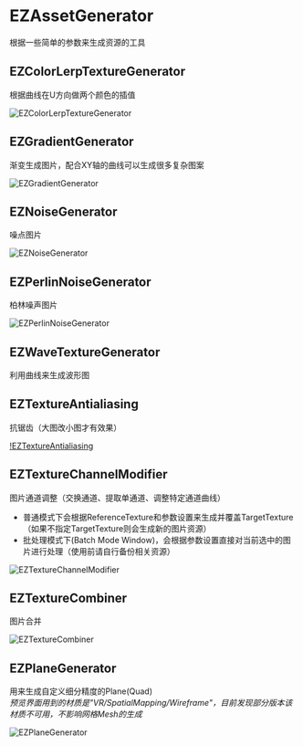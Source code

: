 # EZAssetGenerator

根据一些简单的参数来生成资源的工具

## EZColorLerpTextureGenerator

根据曲线在U方向做两个颜色的插值

![EZColorLerpTextureGenerator](.SamplePicture/EZColorLerpTextureGenerator.png)

## EZGradientGenerator

渐变生成图片，配合XY轴的曲线可以生成很多复杂图案

![EZGradientGenerator](.SamplePicture/EZGradientGenerator.png)

## EZNoiseGenerator

噪点图片

![EZNoiseGenerator](.SamplePicture/EZNoiseGenerator.png)

## EZPerlinNoiseGenerator

柏林噪声图片

![EZPerlinNoiseGenerator](.SamplePicture/EZPerlinNoiseGenerator.png)

## EZWaveTextureGenerator

利用曲线来生成波形图

## EZTextureAntialiasing

抗锯齿（大图改小图才有效果）

[!EZTextureAntialiasing](.SamplePicture/EZTextureAntialiasing.png)

## EZTextureChannelModifier

图片通道调整（交换通道、提取单通道、调整特定通道曲线）

- 普通模式下会根据ReferenceTexture和参数设置来生成并覆盖TargetTexture（如果不指定TargetTexture则会生成新的图片资源）
- 批处理模式下(Batch Mode Window)，会根据参数设置直接对当前选中的图片进行处理（使用前请自行备份相关资源）

![EZTextureChannelModifier](.SamplePicture/EZTextureChannelModifier.png)

## EZTextureCombiner

图片合并

![EZTextureCombiner](.SamplePicture/EZTextureCombiner.png)

## EZPlaneGenerator

用来生成自定义细分精度的Plane(Quad)  
*预览界面用到的材质是"VR/SpatialMapping/Wireframe"，目前发现部分版本该材质不可用，不影响网格Mesh的生成*

![EZPlaneGenerator](.SamplePicture/EZPlaneGenerator.png)
